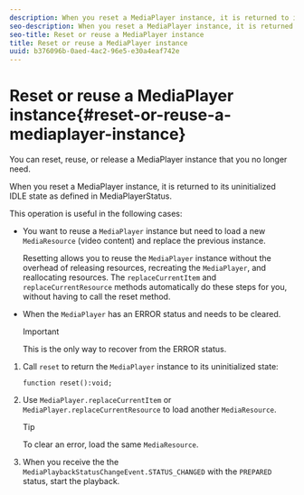 ```yaml
---
description: When you reset a MediaPlayer instance, it is returned to its uninitialized IDLE state as defined in MediaPlayerStatus.
seo-description: When you reset a MediaPlayer instance, it is returned to its uninitialized IDLE state as defined in MediaPlayerStatus.
seo-title: Reset or reuse a MediaPlayer instance
title: Reset or reuse a MediaPlayer instance
uuid: b376096b-0aed-4ac2-96e5-e30a4eaf742e
---
```


# Reset or reuse a MediaPlayer instance{#reset-or-reuse-a-mediaplayer-instance}

You can reset, reuse, or release a MediaPlayer instance that you no longer need.

When you reset a MediaPlayer instance, it is returned to its uninitialized IDLE state as defined in MediaPlayerStatus.

This operation is useful in the following cases:

* You want to reuse a `MediaPlayer` instance but need to load a new `MediaResource` (video content) and replace the previous instance.

  Resetting allows you to reuse the `MediaPlayer` instance without the overhead of releasing resources, recreating the `MediaPlayer`, and reallocating resources. The `replaceCurrentItem` and `replaceCurrentResource` methods automatically do these steps for you, without having to call the reset method. 

* When the `MediaPlayer` has an ERROR status and needs to be cleared. 

  >[!IMPORTANT]
  >
  >This is the only way to recover from the ERROR status.

1. Call `reset` to return the `MediaPlayer` instance to its uninitialized state:

   ```
   function reset():void; 
   
   ```

1. Use `MediaPlayer.replaceCurrentItem` or `MediaPlayer.replaceCurrentResource` to load another `MediaResource`.

   >[!TIP]
   >
   >To clear an error, load the same `MediaResource`.

1. When you receive the the `MediaPlaybackStatusChangeEvent.STATUS_CHANGED` with the `PREPARED` status, start the playback.
